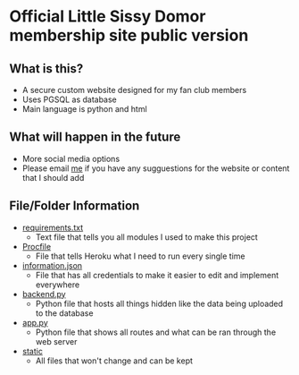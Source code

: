 # **Official Little Sissy Domor membership site public version**

## **What is this?**
- A secure custom website designed for my fan club members 
- Uses PGSQL as database 
- Main language is python and html 

## **What will happen in the future**
- More social media options
- Please email [me](mailto:domor8123@gmail.com) if you have any sugguestions for the website or content that I should add 

## **File/Folder Information**
- [requirements.txt](requirements.txt)
    - Text file that tells you all modules I used to make this project
- [Procfile](Procfile)
    - File that tells Heroku what I need to run every single time
- [information.json](information.json)
    - File that has all credentials to make it easier to edit and implement everywhere
- [backend.py](backend.py)
    - Python file that hosts all things hidden like the data being uploaded to the database 
- [app.py](app.py)
    - Python file that shows all routes and what can be ran through the web server
- [static](/static)
    - All files that won't change and can be kept 